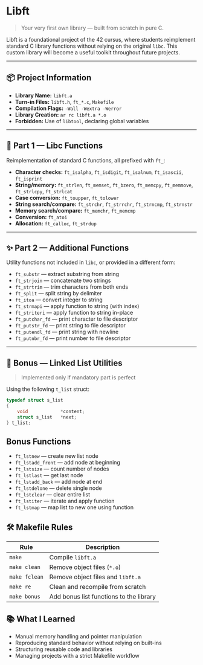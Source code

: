 # Libft

> Your very first own library — built from scratch in pure C.

Libft is a foundational project of the 42 cursus, where students reimplement standard C library functions without relying on the original `libc`. This custom library will become a useful toolkit throughout future projects.

---

## 📦 Project Information

- **Library Name:** `libft.a`
- **Turn-in Files:** `libft.h`, `ft_*.c`, `Makefile`
- **Compilation Flags:** `-Wall -Wextra -Werror`
- **Library Creation:** `ar rc libft.a *.o`
- **Forbidden:** Use of `libtool`, declaring global variables

---

## 🧰 Part 1 — Libc Functions

Reimplementation of standard C functions, all prefixed with `ft_`:

- **Character checks:** `ft_isalpha`, `ft_isdigit`, `ft_isalnum`, `ft_isascii`, `ft_isprint`
- **String/memory:** `ft_strlen`, `ft_memset`, `ft_bzero`, `ft_memcpy`, `ft_memmove`, `ft_strlcpy`, `ft_strlcat`
- **Case conversion:** `ft_toupper`, `ft_tolower`
- **String search/compare:** `ft_strchr`, `ft_strrchr`, `ft_strncmp`, `ft_strnstr`
- **Memory search/compare:** `ft_memchr`, `ft_memcmp`
- **Conversion:** `ft_atoi`
- **Allocation:** `ft_calloc`, `ft_strdup`

---

## ✨ Part 2 — Additional Functions

Utility functions not included in `libc`, or provided in a different form:

- `ft_substr` — extract substring from string  
- `ft_strjoin` — concatenate two strings  
- `ft_strtrim` — trim characters from both ends  
- `ft_split` — split string by delimiter  
- `ft_itoa` — convert integer to string  
- `ft_strmapi` — apply function to string (with index)  
- `ft_striteri` — apply function to string in-place  
- `ft_putchar_fd` — print character to file descriptor  
- `ft_putstr_fd` — print string to file descriptor  
- `ft_putendl_fd` — print string with newline  
- `ft_putnbr_fd` — print number to file descriptor  

---

## 🧩 Bonus — Linked List Utilities

> Implemented only if mandatory part is perfect

Using the following `t_list` struct:

```c
typedef struct s_list
{
    void            *content;
    struct s_list   *next;
} t_list;
```

## Bonus Functions
- `ft_lstnew` — create new list node
- `ft_lstadd_front` — add node at beginning
- `ft_lstsize` — count number of nodes
- `ft_lstlast` — get last node
- `ft_lstadd_back` — add node at end
- `ft_lstdelone` — delete single node
- `ft_lstclear` — clear entire list
- `ft_lstiter` — iterate and apply function
- `ft_lstmap` — map list to new one using function

## 🛠 Makefile Rules


| Rule        | Description                                |
|-------------|--------------------------------------------|
| `make`      | Compile `libft.a`                          |
| `make clean`| Remove object files (`*.o`)                |
| `make fclean`| Remove object files and `libft.a`         |
| `make re`   | Clean and recompile from scratch           |
| `make bonus`| Add bonus list functions to the library    |

## 📚 What I Learned
- Manual memory handling and pointer manipulation
- Reproducing standard behavior without relying on built-ins
- Structuring reusable code and libraries
- Managing projects with a strict Makefile workflow
